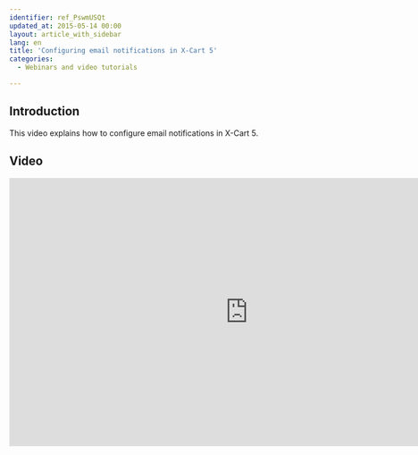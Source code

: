 ```yaml
---
identifier: ref_PswmUSQt
updated_at: 2015-05-14 00:00
layout: article_with_sidebar
lang: en
title: 'Configuring email notifications in X-Cart 5'
categories:
  - Webinars and video tutorials

---
```



## Introduction

This video explains how to configure email notifications in X-Cart 5.

## Video

<iframe class="youtube-player" type="text/html" style="width: 853px; height: 480px" src="http://www.youtube.com/embed/hu0UotNu2pE" frameborder="0"></iframe>